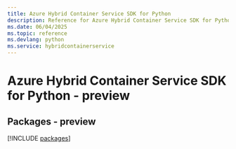 ```yaml
---
title: Azure Hybrid Container Service SDK for Python
description: Reference for Azure Hybrid Container Service SDK for Python
ms.date: 06/04/2025
ms.topic: reference
ms.devlang: python
ms.service: hybridcontainerservice
---
```

# Azure Hybrid Container Service SDK for Python - preview
## Packages - preview
[!INCLUDE [packages](hybrid-container-service-index.md)]